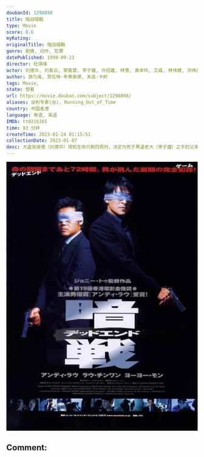 ```yaml
---
doubanId: 1298898
title: 暗战暗戰
type: Movie
score: 8.6
myRating: 
originalTitle: 暗战暗戰
genre: 剧情, 动作, 犯罪
datePublished: 1999-09-23
director: 杜琪峰
actor: 刘德华, 刘青云, 蒙嘉慧, 李子雄, 许绍雄, 林雪, 黄卓玲, 艾威, 林伟健, 洪伟良, 罗靖庭, 邱万城, 张浚鸿, 李子明, 李寿祺, 罗永昌, 黄华和, 苏恩磁, 谭王鸿, 黄锐生
author: 游乃海, 劳伦特·考蒂奥德, 朱连·卡邦
tags: Movie, 
state: 想看
url: https://movie.douban.com/subject/1298898/
aliases: 谈判专家(台), Running_Out_of_Time
country: 中国香港
language: 粤语, 英语
IMDb: tt0216165
time: 93 分钟
createTime: 2023-01-24 01:15:51
collectionDate: 2023-01-07
desc: 大盗张彼德（刘德华）得知生命只剩四周时，决定为死于黑道老大（李子雄）之手的父亲报仇，为此他精心设计打劫了黑道老大的运输公司隔壁的财务公司，并挟持人质引来因得罪上级被转调文职的高级谈判专家何尚生（刘青云...
---
```


![image](assets/p2001994907.jpg)

Comment: 
---

